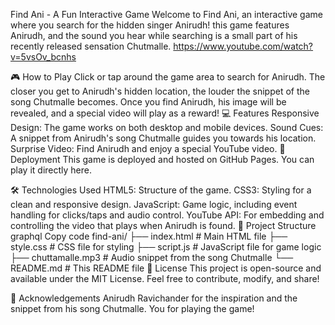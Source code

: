 Find Ani - A Fun Interactive Game
Welcome to Find Ani, an interactive game where you search for the hidden singer Anirudh! this game features Anirudh, and the sound you hear while searching is a small part of his recently released sensation Chutmalle.
https://www.youtube.com/watch?v=5vsOv_bcnhs

🎮 How to Play
Click or tap around the game area to search for Anirudh.
The closer you get to Anirudh's hidden location, the louder the snippet of the song Chutmalle becomes.
Once you find Anirudh, his image will be revealed, and a special video will play as a reward!
💻 Features
Responsive Design: The game works on both desktop and mobile devices.
Sound Cues: A snippet from Anirudh's song Chutmalle guides you towards his location.
Surprise Video: Find Anirudh and enjoy a special YouTube video.
🚀 Deployment
This game is deployed and hosted on GitHub Pages. You can play it directly here.

🛠️ Technologies Used
HTML5: Structure of the game.
CSS3: Styling for a clean and responsive design.
JavaScript: Game logic, including event handling for clicks/taps and audio control.
YouTube API: For embedding and controlling the video that plays when Anirudh is found.
📂 Project Structure
graphql
Copy code
find-ani/
├── index.html         # Main HTML file
├── style.css          # CSS file for styling
├── script.js          # JavaScript file for game logic
├── chuttamalle.mp3    # Audio snippet from the song Chutmalle
└── README.md          # This README file
📜 License
This project is open-source and available under the MIT License. Feel free to contribute, modify, and share!

🎉 Acknowledgements
Anirudh Ravichander for the inspiration and the snippet from his song Chutmalle.
You for playing the game!
